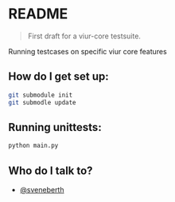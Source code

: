 # README

> First draft for a viur-core testsuite.

Running testcases on specific viur core features

## How do I get set up:

```bash
git submodule init
git submodle update
```
	

## Running unittests:	

```bash
python main.py
```

## Who do I talk to?
* [@sveneberth](https://github.com/sveneberth)
